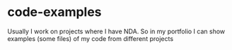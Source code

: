 # code-examples
Usually I work on projects where I have NDA. So in my portfolio I can show examples (some files) of my code from different projects
